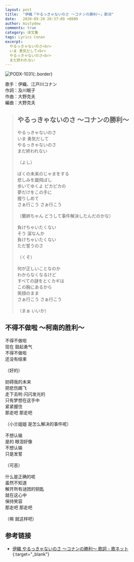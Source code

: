```yaml
---
layout: post
title:  "伊織「やるっきゃないのさ 〜コナンの勝利〜」歌词"
date:   2020-09-20 20:37:09 +0800
author: mistydew
comments: true
category: 译文集
tags: Lyrics Conan
excerpt:
  やるっきゃないのさ<br>
  いま 勇気だして<br>
  やるっきゃないのさ<br>
  まだ終われない
---
```

![PODX-1031](https://www.generasia.com/w/images/6/6f/IORI_BGI_S.jpg){:.border}

歌手：伊織、江戸川コナン<br>
作詞：及川眠子<br>
作曲：大野克夫<br>
編曲：大野克夫

<blockquote class="original">
  <h2>やるっきゃないのさ 〜コナンの勝利〜</h2>
  <p>
    やるっきゃないのさ<br>
    いま 勇気だして<br>
    やるっきゃないのさ<br>
    まだ終われない<br>
    <br>
    （よし）<br>
    <br>
    ぼくの未来のじゃまをする<br>
    悲しみを蹴飛ばし<br>
    歩いてゆくよ ピカピカの<br>
    夢だけをこの手に<br>
    握りしめて<br>
    さぁ行こう さぁ行こう<br>
    <br>
    （蘭姉ちゃん どうして事件解決したんだのかな）<br>
    <br>
    負けちゃいたくない<br>
    そう 涙なんか<br>
    負けちゃいたくない<br>
    ただ誓うのさ<br>
    <br>
    （くそ）<br>
    <br>
    何が正しいことなのか<br>
    わからなくなるけど<br>
    すべての謎をとくカギは<br>
    この胸にあるから<br>
    笑顔のまま<br>
    さぁ行こう さぁ行こう<br>
    <br>
    （まぁ いいか）
  </p>
</blockquote>

<div class="translation">
  <h2>不得不做啦 ～柯南的胜利～</h2>
  <p>
    不得不做啦<br>
    现在 鼓起勇气<br>
    不得不做啦<br>
    还没有结束<br>
    <br>
    （好的）<br>
    <br>
    妨碍我的未来<br>
    把悲伤踢飞<br>
    走下去哟 闪闪发光的<br>
    只有梦想在这手中<br>
    紧紧握住<br>
    那走吧 那走吧<br>
    <br>
    （小兰姐姐 是怎么解决的事件呢）<br>
    <br>
    不想认输<br>
    是的 眼泪好像<br>
    不想认输<br>
    只是发誓<br>
    <br>
    （可恶）<br>
    <br>
    什么是正确的呢<br>
    虽然不知道<br>
    解开所有谜团的钥匙<br>
    就在这心中<br>
    保持笑容<br>
    那走吧 那走吧<br>
    <br>
    （嘛 就这样吧）
  </p>
</div>

## 参考链接

* [伊織 やるっきゃないのさ 〜コナンの勝利〜 歌詞 - 歌ネット](https://www.uta-net.com/song/57573/){:target="_blank"}
